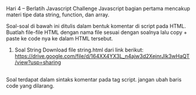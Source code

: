 Hari 4 – Berlatih Javascript
Challenge Javascript bagian pertama mencakup materi tipe data string, function, dan array. ‌

Soal-soal di bawah ini ditulis dalam bentuk komentar di script pada HTML. Buatlah file-file HTML dengan nama file sesuai dengan soalnya lalu copy + paste ke code nya ke dalam HTML tersebut.‌

1. Soal String 
Download file string.html dari link berikut: https://drive.google.com/file/d/164XX4YX3L_n4ajw3d2XejnrJIk3wHaQT/view?usp=sharing

Soal terdapat dalam sintaks komentar pada tag script. jangan ubah baris code yang dilarang.

<!DOCTYPE html>

<html lang="en">
    <head>
        <meta charset="UTF-8">
        <meta name="viewport" content="width=device-width, initial-scale=1.0">
        <meta http-equiv="X-UA-Compatible" content="ie=edge">
        <title>String Exercises</title>
        <style>
            li {
                margin-bottom: 30px;
            }

            label {
                font-weight: bold;
            }

        
        </style>
    </head>
    <body>
        <h1>Latihan String</h1>
        <ol>
            
            <li  style="margin-bottom: 10px;">
                <label for="formSentence"> Form Sentence</label>
                <p id="formSentence"></p>
            </li>
            <li>
                <label for="breakSentence" >Break Sentence</label>
                <p id="firstWord"></p> 
                <p id="secondWord"></p> 
                <p id="thirdWord"></p> 
                <p id="fourthWord"></p> 
                <p id="fifthWord"></p> 
            </li>
            <li id="breakWord">
                <label for="breakWord" >Break Word</label>
                <p id="firstWord3"></p> 
                <p id="secondWord3"></p> 
                <p id="thirdWord3"></p> 
                <p id="fourthWord3"></p> 
                <p id="fifthWord3"></p> 
            </li>
            <li id="breakWordWithLength">
                <label for="breakWordWithLength">Break Word with Length</label>
                <p id="firstWord4"></p> 
                <p id="secondWord4"></p> 
                <p id="thirdWord4"></p> 
                <p id="fourthWord4"></p> 
                <p id="fifthWord4"></p>  
            </li>
        </ol>

        <script>
            // Soal No. 1 Menggabungkan string
            var word = 'JavaScript';
            var second = 'is';
            var third = 'awesome';
            var fourth = 'and';
            var fifth = 'I';
            var sixth = 'love';
            var seventh = 'it!';

            // Buatlah agar kata-kata di atas menjadi kalimat dalam variabel string dengan nama sentence
            var sentence = '' //Edit variabel ini sehingga outputnya "Javascript is awesome and I love it!"

            // dari sini code jangan diganggu
            document.getElementById("formSentence").innerHTML = sentence
            // sampai sini code jangan diganggu

            // Soal No. 2 Memecah string dengan mengakses karakter berdasarkan indexnya
            var kalimat = 'wow JavaScript is so cool';
            var contohKataPertama = kalimat[0] + kalimat[1] + kalimat[2]; // ini contohnya
            var kataKedua // = Tambahkan sendiri di sini!
            var kataKetiga // = Tambahkan sendiri di sini!
            var kataKeempat // = Tambahkan sendiri di sini!
            var kataKelima // = Tambahkan sendiri di sini!

            // -- Dari sini code jangan diganggu!
            document.getElementById("firstWord").innerHTML = "First Word: " + contohKataPertama 
            document.getElementById("secondWord").innerHTML = "Second Word: " + kataKedua
            document.getElementById("thirdWord").innerHTML = "Third Word: " + kataKetiga
            document.getElementById("fourthWord").innerHTML = "Fourth Word: " + kataKeempat
            document.getElementById("fifthWord").innerHTML = "Fifth Word: " + kataKelima
            // -- sampai sini code jangan diganggu

            // Soal No. 3  Mengambil sebagian dari string dengan metode substring
            var kalimat3 = 'wow JavaScript is so cool';
            var contohKataPertama3 = kalimat3.substring(0, 3);
            var kataKedua3 // = Tambahkan sendiri di sini!
            var kataKetiga3 // = Tambahkan sendiri di sini!
            var kataKeempat3 // = Tambahkan sendiri di sini!
            var kataKelima3 // = Tambahkan sendiri di sini!

            // -- Dari sini jangan diganggu!
            document.getElementById("firstWord3").innerHTML = "First Word : " + contohKataPertama3 
            document.getElementById("secondWord3").innerHTML = "Second Word : " + kataKedua3
            document.getElementById("thirdWord3").innerHTML = "Third Word : " + kataKetiga3
            document.getElementById("fourthWord3").innerHTML = "Fourth Word : " + kataKeempat3
            document.getElementById("fifthWord3").innerHTML = "Fifth Word : " + kataKelima3
            // -- sampai sini jangan diganggu

            // Soal No. 4
            var kalimat4 = 'wow JavaScript is so cool';
            var contohKataPertama4 = kalimat4.substring(0, 3);
            var kataKedua4 // = Tambahkan sendiri di sini!
            var kataKetiga4 // = Tambahkan sendiri di sini!
            var kataKeempat4 // = Tambahkan sendiri di sini!
            var kataKelima4 // = Tambahkan sendiri di sini!

            var panjangKataPertama4 = contohKataPertama4.length; // output nya panjang string "wow" adalah 3
            // Buat variabel baru di sini untuk mendapatkan panjang dari kata selanjutnya : panjangKataKedua4, panjangKataKetiga4, panjangKataKeempat4, panjangKataKelima4

            document.getElementById("firstWord4").innerHTML = "First Word : " + contohKataPertama4 + ', with length: ' + panjangKataPertama4;
            document.getElementById("secondWord4").innerHTML = "Second Word : " + kataKedua4 + ', with length: ' // lengkapi sesuai dengan variabel yang kamu buat
            document.getElementById("thirdWord4").innerHTML = "Third Word : " + kataKetiga4 + ', with length: ' // lengkapi sesuai dengan variabel yang kamu buat
            document.getElementById("fourthWord4").innerHTML = "Fourth Word : " + kataKeempat4 + ', with length: ' // lengkapi sesuai dengan variabel yang kamu buat
            document.getElementById("fifthWord4").innerHTML = "Fifth Word : " + kataKelima4 + ', with length: ' // lengkapi sesuai dengan variabel yang kamu buat
            
            
        </script>
    </body>
</html>
2. Soal Function
Download file function.html dari link berikut: https://drive.google.com/file/d/1VwFlO_saa6WKINpeBP7pnlJlBfDbLxPJ/view?usp=sharing. 

Soal ditulis dalam sintaks komentar pada tag script . Baca instruksi dengan benar, tempatkan kode kalian di tempat yang tepat.

<!DOCTYPE html>
<html lang="en">
<head>
    <meta charset="UTF-8">
    <meta name="viewport" content="width=device-width, initial-scale=1.0">
    <meta http-equiv="X-UA-Compatible" content="ie=edge">
    <title>Function</title>
</head>
<body>
    <h1>Berlatih Fungsi</h1>

    <h3>Contoh Soal</h3>
    <div id="contohJawaban">

    </div>

    <h3>Soal No.1</h3>
    <div id="jawaban1">

    </div>

    <h3>Soal No.2</h3>
    <div id="jawaban2">

    </div>

    <h3>Soal No.3</h3>
    <div id="jawaban3">

    </div>

    <script>

        // CONTOH
        // Kamu diminta untuk membuat fungsi bernama tampilkan() untuk menampilkan "Aku Tampil" pada halaman html. 

        // Jawaban CONTOH
        function tampilkan() {
            document.getElementById("contohJawaban").innerHTML = "Aku Tampil"
        }

        //Jalankan function 
        tampilkan()

        // Soal No. 1 Fungsi Teriak
        /* 
            Buatlah sebuah fungsi bernama teriak(), yang mengembalikan nilai berupa "Halo Function!", yang kemudian akan ditampilkan di halaman html.
            Tampilkan dengan cara document.getElementById("jawaban1").innerHTML seperti di CONTOH.
        */

        
        function teriak() {
            // Tulis Code mulai di sini

            // Tampilkan dengan cara document.getElementById("jawaban1").innerHTML seperti di CONTOH.
        }
        
        // Jalankan function teriak
        teriak()

        // Soal No. 2 Fungsi Kalikan
        /* 
            Buatlah sebuah fungsi bernama kalikan(), yang mengembalikan nilai berupa hasil kali dari dua parameter yang dikirim.
            CONTOH OUTPUT: 
            kalikan(5, 4) akan memberikan output 20
            Tampilkan jawaban dengan cara document.getElementById("jawaban2").innerHTML seperti di CONTOH
        */

        
        function kalikan(num1, num2) {
            // Code kamu mulai dari sini



            // Tampilkan jawaban dengan cara document.getElementById("jawaban2").innerHTML seperti di CONTOH
        }
        


        // Jalankan function kalikan
        kalikan(5, 4)

        // Soal No. 3 Fungsi buatKalimat
        /* 
            Buatlah sebuah fungsi bernama buatKalimat(), yang akan memproses seluruh parameter yang diinput menjadi satu kalimat berikut: "Nama saya [Name], umur saya [Age] tahun, alamat saya di [Address], dan saya punya hobby yaitu [hobby]!"

            CONTOH: 
            var name = "Agus";
            var age = 30;
            var address = "Jln. Malioboro, Yogjakarta";
            var hobby = "gaming";

            var kalimatBaru = buatKalimat(name,age,address,hobby);
            Akan menampilkan : 
            "Nama saya Agus, umur saya 30 tahun, alamat saya di Jln. Malioboro, Yogjakarta, dan saya punya hobby yaitu gaming!"
            Tampilkan dengan cara document.getElementById("jawaban3").innerHTML seperti di CONTOH
        */
    
        function buatKalimat(nama, umur, alamat, hobi) {
            // Code kamu mulai dari sini

            // Tampilkan dengan cara document.getElementById("jawaban3").innerHTML seperti di CONTOH.
        }


        // Jalankan function buatKalimat
        var name = "John Doe";
        var age = 30;
        var address = "Jln. Malioboro, Yogjakarta";
        var hobby = "gaming";
        buatKalimat(name, age, address, hobby);
    </script>
</body>


</html>
3. Soal Kondisional
‌Download file soal conditional.html dari link berikut: https://drive.google.com/file/d/1HpdU2V0MyDrN-ASrwg61VawPYn7g6CYO/view?usp=sharing

Soal ditulis dalam sintaks komentar, baca terlebih dahulu instruksi soal lalu mulai menulis kode.

 <!DOCTYPE html>
<html lang="en">
<head>
    <meta charset="UTF-8">
    <meta name="viewport" content="width=device-width, initial-scale=1.0">
    <meta http-equiv="X-UA-Compatible" content="ie=edge">
    <title>Conditional HTML</title>
</head>
<body>
    <h1>Berlatih Kondisional</h1>
    
    <h3>Masukkan nama dan peranmu!</h3>
    <form action="#" id="formConditional">
        <input type="text" id="name" placeholder="Isi nama di sini">
        <input type="text" id="role" placeholder="Isi peran di sini">
        <input type="submit" value="Mulai Permainan">
    </form>

    <h3>Jawaban dari console game: </h3>
    <div id="jawaban">

    </div>
</body>

<script>

    var form = document.getElementById("formConditional")
    var jawaban = document.getElementById("jawaban")

    form.addEventListener("submit", function(e) {
        e.preventDefault()

        /* 
            ATURAN PERMAINAN 
            // Output untuk Input nama = '' dan peran = ''
            // => "Nama harus diisi!"
    
            //Output untuk Input nama = 'Mikael' dan peran = ''
            // => "Halo Mikael, Pilih peranmu untuk memulai game!"
    
            //Output untuk Input nama = 'Nina' dan peran 'Penyihir'
            // => "Selamat datang di Dunia Werewolf, Nina"
            // => "Halo Penyihir Nina, kamu dapat melihat siapa yang menjadi Werewolf!"
    
            //Output untuk Input nama = 'Danu' dan peran 'Werewolf'
            // => "Selamat datang di Dunia Werewolf, Danu"
            // "Halo Werewolf Danu, kamu dapat memilih siapa yang akan kamu makan malam ini!"
    
            //Output untuk Input nama = 'Zero' dan peran 'Rakjel'
            // => "Selamat datang di Dunia Werewolf, Zero"
            // => "Halo Rakjel Zero, Kamu menjadi rakyat jelata "
    
            PETUNJUK MENGERJAKAN
            1. Buat Kondisional agar output dari konsol sesuai yang diharapkan
            2. masukkan lah jawaban dari kondisi yang diberikan oleh User ke dalam variabel jawabanKonsol
        */

        // Tuliskan Code kamu di sini
        var name = document.getElementById("name").value
        var role = document.getElementById("role").value       
        // buatlah kondisional berdasarkan dua variabel di atas yaitu name dan role, ketentuannya dapat dibaca di atas



        var jawabanKonsol // = jawaban dari kondisional di-assign di sini
        // Code Sampai sini

        jawaban.innerHTML = jawabanKonsol
    })
        

</script>
</html> 
4. Soal Looping
Download file soal looping.html dari link berikut: https://drive.google.com/file/d/1VOjCS9haf4roO6D9srIZWbuvrAd5Jz8o/view?usp=sharing

soal ditulis dalam sintaks komentar, baca terlebih dahulu instruksi soal.

<!DOCTYPE html>
<html lang="en">
<head>
    <meta charset="UTF-8">
    <meta name="viewport" content="width=device-width, initial-scale=1.0">
    <meta http-equiv="X-UA-Compatible" content="ie=edge">
    <title>Looping</title>

</head>
<body>
    <h1>Berlatih Looping</h1>
    <h3>Contoh Hasil Looping</h3>
    <div id="example">

    </div>
    <h3>Soal No. 1</h3>
    <div id="jawaban1">

    </div>
    <h3>Soal No. 2</h3>
    <div id="jawaban2"></div>


    <script>
        // Contoh untuk melakukan looping dengan for
        var jawabanContoh = ""
        for (var i = 0; i < 5; i++) {
            jawabanContoh += "ini adalah angka ke: " + [i] + "<br>"
            
        }
        
        // Driver Code
        document.getElementById("example").innerHTML = jawabanContoh
    
    
        // Soal No. 1 Looping menggunakan While
        /* 
            Pada tugas ini kamu diminta untuk melakukan looping dalam JavaScript dengan menggunakan syntax while. Untuk membuat tantangan ini lebih menarik, kamu juga diminta untuk membuat suatu looping yang menghitung maju dan menghitung mundur. Jangan lupa tampilkan di console juga judul 'LOOPING PERTAMA' dan 'LOOPING KEDUA'." 
    
            OUTPUT :
    
            LOOPING PERTAMA
            2 - I love coding
            4 - I love coding
            6 - I love coding
            8 - I love coding
            10 - I love coding
            12 - I love coding
            14 - I love coding
            16 - I love coding
            18 - I love coding
            20 - I love coding
            LOOPING KEDUA
            20 - I will become web developer
            18 - I will become web developer                                                                              
            16 - I will become web developer
            14 - I will become web developer
            12 - I will become web developer
            10 - I will become web developer
            8 - I will become web developer
            6 - I will become web developer
            4 - I will become web developer
            2 - I will become web developer
        */
        var jawaban1 = ""
        // Code kamu di sini, lakukan looping dengan while
    
    
        // Driver Code, Jangan diganggu !
        document.getElementById("jawaban1").innerHTML = jawaban1
    
        // Soal No. 2
        /* 
            Pada tugas ini kamu diminta untuk melakukan looping dalam JavaScript dengan menggunakan syntax for. Untuk membuat tantangan ini lebih menarik, kamu juga diminta untuk memenuhi syarat tertentu yaitu: 
    
            SYARAT: 
            A. Jika angka ganjil maka tampilkan Santai
            B. Jika angka genap maka tampilkan Berkualitas
            C. Jika angka yang sedang ditampilkan adalah kelipatan 3 DAN angka ganjil maka tampilkan I Love Coding. 
    
            OUTPUT 
            1 - Santai
            2 - Berkualitas
            3 - I Love Coding 
            4 - Berkualitas
            5 - Santai
            6 - Berkualitas
            7 - Santai
            8 - Berkualitas
            9 - I Love Coding
            10 - Berkualitas
            11 - Santai
            12 - Berkualitas
            13 - Santai
            14 - Berkualitas
            15 - I Love Coding
            16 - Berkualitas
            17 - Santai
            18 - Berkualitas
            19 - Santai
            20 - Berkualitas
        */      
    
        var jawaban2 = ""
        // Code kamu di sini, lakukan looping dengan syntax for
        
    
        document.getElementById("jawaban2").innerHTML = jawaban2
    
    </script>
</body>

</html>
5. Soal Array
Download soal array.html dari link berikut: https://drive.google.com/file/d/1ugknhdXJcCsSbGHFKXeNxp8muloJjCl-/view?usp=sharing

Soal ditulis dalam sintaks komentar, baca terlebih dahulu instruksi soal lalu mulai menulis jawaban

<!DOCTYPE html>
<html lang="en">
<head>
    <meta charset="UTF-8">
    <meta name="viewport" content="width=device-width, initial-scale=1.0">
    <meta http-equiv="X-UA-Compatible" content="ie=edge">
    <title>Array</title>
</head>
<body>

    <h1>Berlatih Array</h1>

    <h3>Membalikkan Kalimat</h3>
    <form action="#" id="balikString">
        <input type="text" id="word" placeholder="masukkan kalimat">
        <input type="submit" value="Balik Kalimat">
    </form>
    <div id="jawaban1" style="margin-top: 10px"></div>
    
    <h3>Looping Array</h3>
    <div id="jawaban2"></div>


    <script>
        /* 
            SOAL NO. 1 Balik Kalimat 
            Tipe data String dapat dilihat sebagai tipe data array. Kita dapat mengakses karakter-karakter pada sebuah string seperti mengakses elemen pada array.
            Buatlah sebuah fungsi dengan nama balikString(). Fungsi ini akan menerima argumen sebuah string dan mengembalikan kebalikannya.
            
            Catatan: TIDAK Boleh menggunakan reverse, wajib dengan looping!

            Contoh: 
            balikString("abduh coding") 
            akan memberikan output: "gnidoc hudba"

            Hint: Gunakan properti length dari string untuk mencari tahu panjang string
        */
        // Code Kamu di sini
 
        
        // Driver Code, jangan diganggu!
        var formBalikString = document.getElementById("balikString")
        formBalikString.addEventListener("submit", function(e) {
            e.preventDefault()
            var word = document.getElementById("word").value
            var reverseWord = balikString(word)

            document.getElementById("jawaban1").innerHTML = reverseWord
        })

        
        
        /* 
            SOAL NO. 2 LOOPING PADA ARRAY
            Buatlah sebuah fungsi dengan nama dataHandling() dengan sebuah parameter untuk menerima argumen. Argumen yang akan diterima adalah sebuah array yang berisi beberapa array sejumlah n. Contoh input dapat dilihat dibawah:

            var input = [
                ["0001", "Roman Alamsyah", "Bandar Lampung", "21/05/1989", "Membaca"],
                ["0002", "Dika Sembiring", "Medan", "10/10/1992", "Bermain Gitar"],
                ["0003", "Winona", "Ambon", "25/12/1965", "Memasak"],
                ["0004", "Bintang Senjaya", "Martapura", "6/4/1970", "Berkebun"]
            ]

            Tugas kamu adalah mengimplementasikan fungsi dataHandling agar dapat menampilkan data-data pada dari argumen seperti di bawah ini:

            Nomor ID:  0001
            Nama Lengkap:  Roman Alamsyah
            TTL:  Bandar Lampung 21/05/1989
            Hobi:  Membaca

            Nomor ID:  0002
            Nama Lengkap:  Dika Sembiring
            TTL:  Medan 10/10/1992
            Hobi:  Bermain Gitar

            Nomor ID:  0003
            Nama Lengkap:  Winona
            TTL:  Ambon 25/12/1965
            Hobi:  Memasak

            Nomor ID:  0004
            Nama Lengkap:  Bintang Senjaya
            TTL:  Martapura 6/4/1970
            Hobi:  Berkebun

        */

        var input = [
                ["0001", "Roman Alamsyah", "Bandar Lampung", "21/05/1989", "Membaca"],
                ["0002", "Dika Sembiring", "Medan", "10/10/1992", "Bermain Gitar"],
                ["0003", "Winona", "Ambon", "25/12/1965", "Memasak"],
                ["0004", "Bintang Senjaya", "Martapura", "6/4/1970", "Berkebun"]
            ]
        
        // Code kamu di sini, lakukan looping terhadap input di atas


        
        var jawaban2 // =  Isikan outputnya di sini

        document.getElementById("jawaban2").innerHTML = jawaban2  

    </script>
    
</body>
</html>
Updated on Oktober 1, 2020

https://blog.sanbercode.com/docs/kurikulum-laravel-web-development/pekan-1-tugas-harian/hari-4-javascript-dasar/